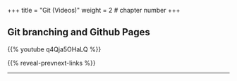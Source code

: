 +++
title = "Git (Videos)"
weight = 2 # chapter number
+++

## Git branching and Github Pages

{{% youtube q4Qja5OHaLQ %}}

{{% reveal-prevnext-links %}}

---
